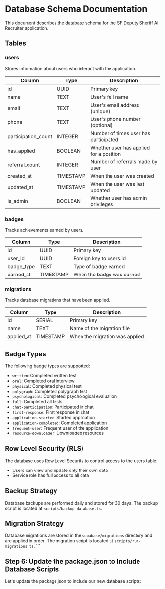# Database Schema Documentation

This document describes the database schema for the SF Deputy Sheriff AI Recruiter application.

## Tables

### users

Stores information about users who interact with the application.

| Column | Type | Description |
|--------|------|-------------|
| id | UUID | Primary key |
| name | TEXT | User's full name |
| email | TEXT | User's email address (unique) |
| phone | TEXT | User's phone number (optional) |
| participation_count | INTEGER | Number of times user has participated |
| has_applied | BOOLEAN | Whether user has applied for a position |
| referral_count | INTEGER | Number of referrals made by user |
| created_at | TIMESTAMP | When the user was created |
| updated_at | TIMESTAMP | When the user was last updated |
| is_admin | BOOLEAN | Whether user has admin privileges |

### badges

Tracks achievements earned by users.

| Column | Type | Description |
|--------|------|-------------|
| id | UUID | Primary key |
| user_id | UUID | Foreign key to users.id |
| badge_type | TEXT | Type of badge earned |
| earned_at | TIMESTAMP | When the badge was earned |

### migrations

Tracks database migrations that have been applied.

| Column | Type | Description |
|--------|------|-------------|
| id | SERIAL | Primary key |
| name | TEXT | Name of the migration file |
| applied_at | TIMESTAMP | When the migration was applied |

## Badge Types

The following badge types are supported:

- `written`: Completed written test
- `oral`: Completed oral interview
- `physical`: Completed physical test
- `polygraph`: Completed polygraph test
- `psychological`: Completed psychological evaluation
- `full`: Completed all tests
- `chat-participation`: Participated in chat
- `first-response`: First response in chat
- `application-started`: Started application
- `application-completed`: Completed application
- `frequent-user`: Frequent user of the application
- `resource-downloader`: Downloaded resources

## Row Level Security (RLS)

The database uses Row Level Security to control access to the users table:

- Users can view and update only their own data
- Service role has full access to all data

## Backup Strategy

Database backups are performed daily and stored for 30 days. The backup script is located at `scripts/backup-database.ts`.

## Migration Strategy

Database migrations are stored in the `supabase/migrations` directory and are applied in order. The migration script is located at `scripts/run-migrations.ts`.
\`\`\`

## Step 6: Update the package.json to Include Database Scripts

Let's update the package.json to include our new database scripts:
